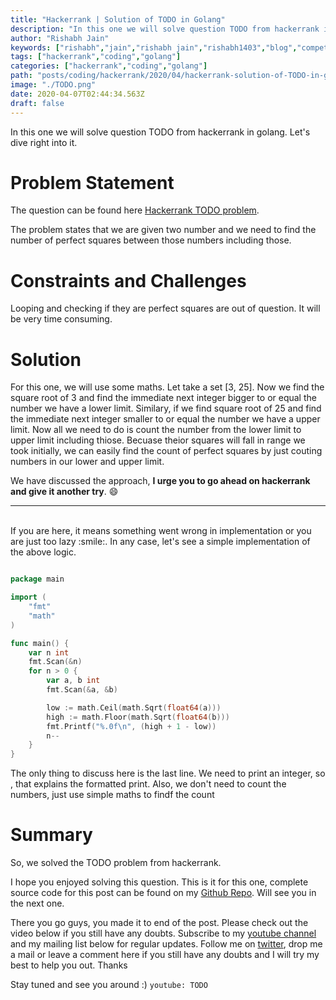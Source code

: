 ```yaml
---
title: "Hackerrank | Solution of TODO in Golang"
description: "In this one we will solve question TODO from hackerrank in golang. Let's dive right into it."
author: "Rishabh Jain"
keywords: ["rishabh","jain","rishabh jain","rishabh1403","blog","competitive","coding","programming","tech","technology","go","golang","hackerrank","hackerrank solutions","solutions in golang","TODO"]
tags: ["hackerrank","coding","golang"]
categories: ["hackerrank","coding","golang"]
path: "posts/coding/hackerrank/2020/04/hackerrank-solution-of-TODO-in-golang/"
image: "./TODO.png"
date: 2020-04-07T02:44:34.563Z
draft: false
---
```

In this one we will solve question TODO from hackerrank in golang. Let's dive right into it.
<!--more-->

# Problem Statement
The question can be found here [Hackerrank TODO problem](TODO). 

The problem states that we are given two number and we need to find the number of perfect squares between those numbers including those.

# Constraints and Challenges

Looping and checking if they are perfect squares are out of question. It will be very time consuming.

# Solution

For this one, we will use some maths. 
Let take a set [3, 25]. Now we find the square root of 3 and find the immediate next integer bigger to or equal the number we have a lower limit. Similary, if we find square root of 25 and find the immediate next integer smaller to or equal the number we have a upper limit. Now all we need to do is count the number from the lower limit to upper limit including thiose. Becuase theior squares will fall in range we took initially, we can easily find the count of perfect squares by just couting numbers in our lower and upper limit. 


We have discussed the approach, **I urge you to go ahead on hackerrank and give it another try**. :smile:

<hr />
<br />
If you are here, it means something went wrong in implementation or you are just too lazy :smile:. In any case, let's see a simple implementation of the above logic.

```go

package main

import (
	"fmt"
	"math"
)

func main() {
	var n int
	fmt.Scan(&n)
	for n > 0 {
		var a, b int
		fmt.Scan(&a, &b)

		low := math.Ceil(math.Sqrt(float64(a)))
		high := math.Floor(math.Sqrt(float64(b)))
		fmt.Printf("%.0f\n", (high + 1 - low))
		n--
	}
}

```

The only thing to discuss here is the last line. We need to print an integer, so , that explains the formatted print. Also, we don't need to count the numbers, just use simple maths to findf the count

# Summary

So, we solved the TODO problem from hackerrank.

I hope you enjoyed solving this question. This is it for this one, complete source code for this post can be found on my [Github Repo](https://github.com/rishabh1403/hackerrank-golang-solutions). Will see you in the next one.

There you go guys, you made it to end of the post. Please check out the video below if you still have any doubts. Subscribe to my [youtube channel](https://www.youtube.com/rishabh1403) and my mailing list below for regular updates. Follow me on [twitter](https://www.twitter.com/rishabhjain1403), drop me a mail or leave a comment here if you still have any doubts and I will try my best to help you out. Thanks

Stay tuned and see you around :)
`youtube: TODO`  
